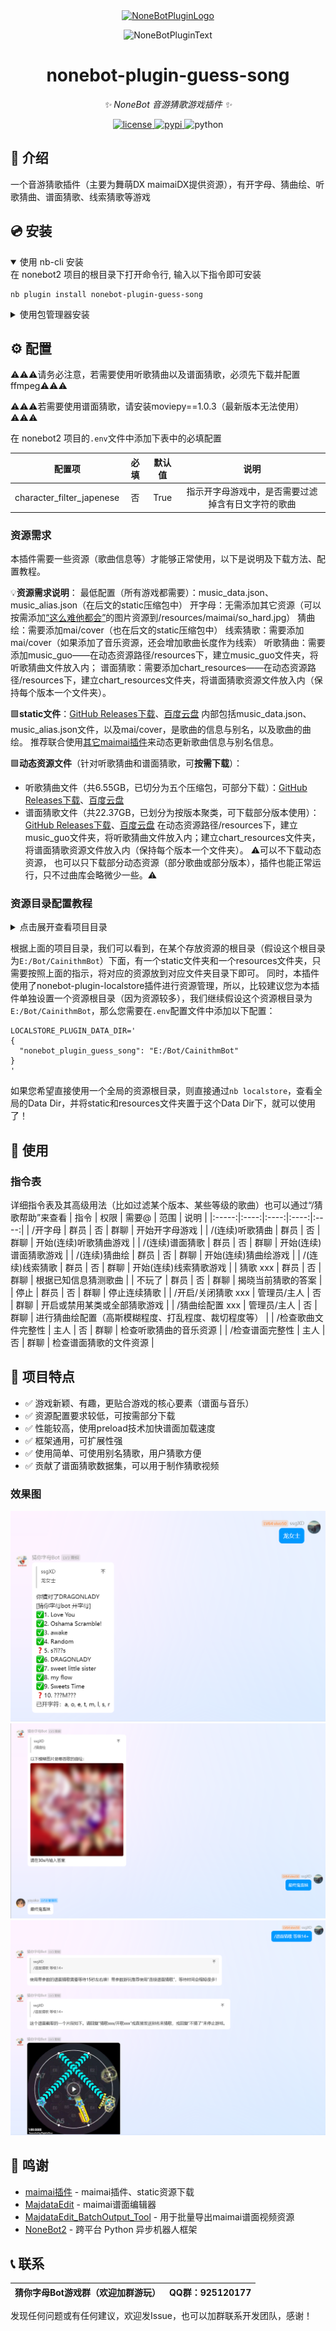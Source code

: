 <div align="center">
  <a href="https://v2.nonebot.dev/store"><img src="https://github.com/A-kirami/nonebot-plugin-template/blob/resources/nbp_logo.png" width="180" height="180" alt="NoneBotPluginLogo"></a>
  <br>
  <p><img src="https://github.com/A-kirami/nonebot-plugin-template/blob/resources/NoneBotPlugin.svg" width="240" alt="NoneBotPluginText"></p>
</div>

<div align="center">

# nonebot-plugin-guess-song

_✨ NoneBot 音游猜歌游戏插件 ✨_


<a href="./LICENSE">
    <img src="https://img.shields.io/github/license/apshuang/nonebot-plugin-guess-song.svg" alt="license">
</a>
<a href="https://pypi.python.org/pypi/nonebot-plugin-guess-song">
    <img src="https://img.shields.io/pypi/v/nonebot-plugin-guess-song.svg" alt="pypi">
</a>
<img src="https://img.shields.io/badge/python-3.9+-blue.svg" alt="python">

</div>


## 📖 介绍

一个音游猜歌插件（主要为舞萌DX maimaiDX提供资源），有开字母、猜曲绘、听歌猜曲、谱面猜歌、线索猜歌等游戏

## 💿 安装

<details open>
<summary>使用 nb-cli 安装</summary>
在 nonebot2 项目的根目录下打开命令行, 输入以下指令即可安装

    nb plugin install nonebot-plugin-guess-song

</details>

<details>
<summary>使用包管理器安装</summary>
在 nonebot2 项目的插件目录下, 打开命令行, 根据你使用的包管理器, 输入相应的安装命令

<details>
<summary>pip</summary>

    pip install nonebot-plugin-guess-song
</details>
<details>
<summary>pdm</summary>

    pdm add nonebot-plugin-guess-song
</details>
<details>
<summary>poetry</summary>

    poetry add nonebot-plugin-guess-song
</details>
<details>
<summary>conda</summary>

    conda install nonebot-plugin-guess-song
</details>

打开 nonebot2 项目根目录下的 `pyproject.toml` 文件, 在 `[tool.nonebot]` 部分追加写入

    plugins = ["nonebot_plugin_guess_song"]

</details>

## ⚙️ 配置

⚠️⚠️⚠️请务必注意，若需要使用听歌猜曲以及谱面猜歌，必须先下载并配置ffmpeg⚠️⚠️⚠️

⚠️⚠️⚠️若需要使用谱面猜歌，请安装moviepy==1.0.3（最新版本无法使用）⚠️⚠️⚠️

在 nonebot2 项目的`.env`文件中添加下表中的必填配置

| 配置项 | 必填 | 默认值 | 说明 |
|:-----:|:----:|:----:|:----:|
| character_filter_japenese | 否 | True | 指示开字母游戏中，是否需要过滤掉含有日文字符的歌曲 |


### 资源需求
本插件需要一些资源（歌曲信息等）才能够正常使用，以下是说明及下载方法、配置教程。

💡**资源需求说明**：
最低配置（所有游戏都需要）：music_data.json、music_alias.json（在后文的static压缩包中）
开字母：无需添加其它资源（可以按需添加[“这么难他都会”](https://github.com/apshuang/nonebot-plugin-guess-song/blob/master/so_hard.jpg)的图片资源到/resources/maimai/so_hard.jpg）
猜曲绘：需要添加mai/cover（也在后文的static压缩包中）
线索猜歌：需要添加mai/cover（如果添加了音乐资源，还会增加歌曲长度作为线索）
听歌猜曲：需要添加music_guo——在动态资源路径/resources下，建立music_guo文件夹，将听歌猜曲文件放入内；
谱面猜歌：需要添加chart_resources——在动态资源路径/resources下，建立chart_resources文件夹，将谱面猜歌资源文件放入内（保持每个版本一个文件夹）。


🟩**static文件**：[GitHub Releases下载](https://github.com/apshuang/nonebot-plugin-guess-song/releases/tag/Static-resources)、[百度云盘](https://pan.baidu.com/s/1K5d7MqcNh83gh9yerfgGPg?pwd=fiwp)
内部包括music_data.json、music_alias.json文件，以及mai/cover，是歌曲的信息与别名，以及歌曲的曲绘。
推荐联合使用[其它maimai插件](https://github.com/Yuri-YuzuChaN/nonebot-plugin-maimaidx)来动态更新歌曲信息与别名信息。


🟩**动态资源文件**（针对听歌猜曲和谱面猜歌，可**按需下载**）：
- 听歌猜曲文件（共6.55GB，已切分为五个压缩包，可部分下载）：[GitHub Releases下载](https://github.com/apshuang/nonebot-plugin-guess-song/releases/tag/guess_listen-resources)、[百度云盘](https://pan.baidu.com/s/1vVC8p7HDWfczMswOLmE8Og?pwd=gqu3)
- 谱面猜歌文件（共22.37GB，已划分为按版本聚类，可下载部分版本使用）：[GitHub Releases下载](https://github.com/apshuang/nonebot-plugin-guess-song/releases/tag/guess_chart-resources)、[百度云盘](https://pan.baidu.com/s/1kIMeYv46djxJe_p8DMTtfA?pwd=e6sf)
在动态资源路径/resources下，建立music_guo文件夹，将听歌猜曲文件放入内；建立chart_resources文件夹，将谱面猜歌资源文件放入内（保持每个版本一个文件夹）。
⚠️可以不下载动态资源， 也可以只下载部分动态资源（部分歌曲或部分版本），插件也能正常运行，只不过曲库会略微少一些。⚠️

### 资源目录配置教程
<details>
  <summary>点击展开查看项目目录</summary>

  ```plaintext
  CainithmBot/
  ├── static/
  │   ├── mai/
  │   │   └── cover/
  │   ├── music_data.json  # 歌曲信息
  │   ├── music_alias.json  # 歌曲别名信息
  │   └── SourceHanSansSC-Bold.otf  # 发送猜歌帮助所需字体
  ├── resources/
  │   ├── music_guo/  # 国服歌曲音乐文件
  │   │   ├── 8.mp3
  │   │   └── ...
  │   ├── chart_resources/  # 谱面猜歌资源文件
  │   │   ├── 01. maimai/  # 内部需按版本分开各个文件夹
  │   │   │   ├── mp3/
  │   │   │   └── mp4/
  │   │   ├── 02. maimai PLUS/
  │   │   │   ├── mp3/
  │   │   │   └── mp4/
  │   │   └── ...
  │   │   ├── remaster/
  │   │   │   ├── mp3/
  │   │   │   └── mp4/
  └── ...

  ```
</details>


根据上面的项目目录，我们可以看到，在某个存放资源的根目录（假设这个根目录为`E:/Bot/CainithmBot`）下面，有一个static文件夹和一个resources文件夹，只需要按照上面的指示，将对应的资源放到对应文件夹目录下即可。
同时，本插件使用了nonebot-plugin-localstore插件进行资源管理，所以，比较建议您为本插件单独设置一个资源根目录（因为资源较多），我们继续假设这个资源根目录为`E:/Bot/CainithmBot`，那么您需要在`.env`配置文件中添加以下配置：
```dotenv
LOCALSTORE_PLUGIN_DATA_DIR='
{
  "nonebot_plugin_guess_song": "E:/Bot/CainithmBot"
}   
'
```
如果您希望直接使用一个全局的资源根目录，则直接通过`nb localstore`，查看全局的Data Dir，并将static和resources文件夹置于这个Data Dir下，就可以使用了！


## 🎉 使用
### 指令表
详细指令表及其高级用法（比如过滤某个版本、某些等级的歌曲）也可以通过“/猜歌帮助”来查看
| 指令 | 权限 | 需要@ | 范围 | 说明 |
|:-----:|:----:|:----:|:----:|:----:|
| /开字母 | 群员 | 否 | 群聊 | 开始开字母游戏 |
| /(连续)听歌猜曲 | 群员 | 否 | 群聊 | 开始(连续)听歌猜曲游戏 |
| /(连续)谱面猜歌 | 群员 | 否 | 群聊 | 开始(连续)谱面猜歌游戏 |
| /(连续)猜曲绘 | 群员 | 否 | 群聊 | 开始(连续)猜曲绘游戏 |
| /(连续)线索猜歌 | 群员 | 否 | 群聊 | 开始(连续)线索猜歌游戏 |
| 猜歌 xxx | 群员 | 否 | 群聊 | 根据已知信息猜测歌曲 |
| 不玩了 | 群员 | 否 | 群聊 | 揭晓当前猜歌的答案 |
| 停止 | 群员 | 否 | 群聊 | 停止连续猜歌 |
| /开启/关闭猜歌 xxx | 管理员/主人 | 否 | 群聊 | 开启或禁用某类或全部猜歌游戏 |
| /猜曲绘配置 xxx | 管理员/主人 | 否 | 群聊 | 进行猜曲绘配置（高斯模糊程度、打乱程度、裁切程度等） |
| /检查歌曲文件完整性 | 主人 | 否 | 群聊 | 检查听歌猜曲的音乐资源 |
| /检查谱面完整性 | 主人 | 否 | 群聊 | 检查谱面猜歌的文件资源 |


## 📝 项目特点

- ✅ 游戏新颖、有趣，更贴合游戏的核心要素（谱面与音乐）
- ✅ 资源配置要求较低，可按需部分下载
- ✅ 性能较高，使用preload技术加快谱面加载速度
- ✅ 框架通用，可扩展性强
- ✅ 使用简单、可使用别名猜歌，用户猜歌方便
- ✅ 贡献了谱面猜歌数据集，可以用于制作猜歌视频


### 效果图
![开字母效果图](./docs/open_character_screenshot.png)
![猜曲绘效果图](./docs/guess_cover_screenshot.png)
![谱面猜歌效果图](./docs/guess_chart_screenshot.png)


## 🙏 鸣谢

- [maimai插件](https://github.com/Yuri-YuzuChaN/nonebot-plugin-maimaidx) - maimai插件、static资源下载
- [MajdataEdit](https://github.com/LingFeng-bbben/MajdataEdit) - maimai谱面编辑器
- [MajdataEdit_BatchOutput_Tool](https://github.com/apshuang/MajdataEdit_BatchOutput_Tool) - 用于批量导出maimai谱面视频资源
- [NoneBot2](https://github.com/nonebot/nonebot2) - 跨平台 Python 异步机器人框架


## 📞 联系

| 猜你字母Bot游戏群（欢迎加群游玩）  | QQ群：925120177 |
| ---------------- | ---------------- |

发现任何问题或有任何建议，欢迎发Issue，也可以加群联系开发团队，感谢！
